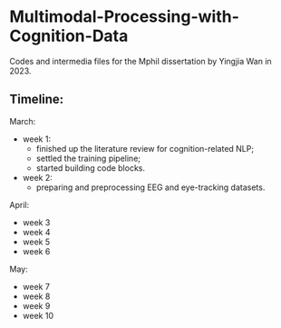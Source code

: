 # Multimodal-Processing-with-Cognition-Data
Codes and intermedia files for the Mphil dissertation by Yingjia Wan in 2023.

## Timeline:

March:
  * week 1: 
    - finished up the literature review for cognition-related NLP;
    - settled the training pipeline;
    - started building code blocks.
  * week 2:
    - preparing and preprocessing EEG and eye-tracking datasets.


April:
  * week 3
  * week 4
  * week 5
  * week 6

May:
  * week 7
  * week 8
  * week 9
  * week 10
